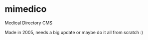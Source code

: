 # mimedico
Medical Directory CMS

Made in 2005, needs a big update or maybe do it all from scratch :)
